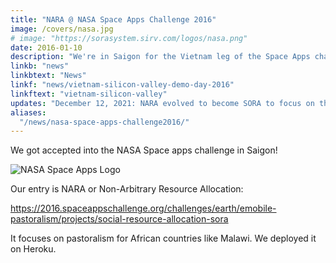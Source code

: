 ```yaml
---
title: "NARA @ NASA Space Apps Challenge 2016"
image: /covers/nasa.jpg
# image: "https://sorasystem.sirv.com/logos/nasa.png"
date: 2016-01-10
description: "We're in Saigon for the Vietnam leg of the Space Apps challenge"
linkb: "news"
linkbtext: "News"
linkf: "news/vietnam-silicon-valley-demo-day-2016"
linkftext: "vietnam-silicon-valley"
updates: "December 12, 2021: NARA evolved to become SORA to focus on the social network feature, which then evolved into Pantry to focus on the Points feature"
aliases:
  "/news/nasa-space-apps-challenge2016/"
---
```


We got accepted into the NASA Space apps challenge in Saigon! 

![NASA Space Apps Logo](https://sorasystem.sirv.com/logos/nasa.png)

Our entry is NARA or Non-Arbitrary Resource Allocation:

https://2016.spaceappschallenge.org/challenges/earth/emobile-pastoralism/projects/social-resource-allocation-sora

It focuses on pastoralism for African countries like Malawi. We deployed it on Heroku. 



